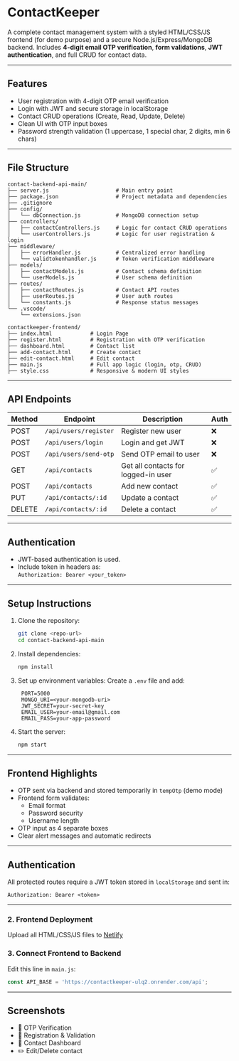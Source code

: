 
# ContactKeeper

A complete contact management system with a styled HTML/CSS/JS frontend (for demo purpose) and a secure Node.js/Express/MongoDB backend. Includes **4-digit email OTP verification**, **form validations**, **JWT authentication**, and full CRUD for contact data.

---

## Features

- User registration with 4-digit OTP email verification
- Login with JWT and secure storage in localStorage
- Contact CRUD operations (Create, Read, Update, Delete)
- Clean UI with OTP input boxes
- Password strength validation (1 uppercase, 1 special char, 2 digits, min 6 chars)

---

## File Structure

```
contact-backend-api-main/
├── server.js                     # Main entry point
├── package.json                  # Project metadata and dependencies
├── .gitignore
├── config/
│   └── dbConnection.js           # MongoDB connection setup
├── controllers/
│   ├── contactControllers.js     # Logic for contact CRUD operations
│   └── userControllers.js        # Logic for user registration & login
├── middleware/
│   ├── errorHandler.js           # Centralized error handling
│   └── validtokenhandler.js      # Token verification middleware
├── models/
│   ├── contactModels.js          # Contact schema definition
│   └── userModels.js             # User schema definition
├── routes/
│   ├── contactRoutes.js          # Contact API routes
│   ├── userRoutes.js             # User auth routes
│   └── constants.js              # Response status messages
└── .vscode/
    └── extensions.json
```

```
contactkeeper-frontend/
├── index.html            # Login Page
├── register.html         # Registration with OTP verification
├── dashboard.html        # Contact list
├── add-contact.html      # Create contact
├── edit-contact.html     # Edit contact
├── main.js               # Full app logic (login, otp, CRUD)
├── style.css             # Responsive & modern UI styles
```

---

## API Endpoints

| Method | Endpoint                    | Description                            | Auth |
|--------|-----------------------------|----------------------------------------|------|
| POST   | `/api/users/register`       | Register new user                      | ❌   |
| POST   | `/api/users/login`          | Login and get JWT                      | ❌   |
| POST   | `/api/users/send-otp`       | Send OTP email to user                 | ❌   |
| GET    | `/api/contacts`             | Get all contacts for logged-in user    | ✅   |
| POST   | `/api/contacts`             | Add new contact                        | ✅   |
| PUT    | `/api/contacts/:id`         | Update a contact                       | ✅   |
| DELETE | `/api/contacts/:id`         | Delete a contact                       | ✅   |

---

## Authentication

- JWT-based authentication is used.
- Include token in headers as:  
  `Authorization: Bearer <your_token>`

---

## Setup Instructions

1. Clone the repository:
   ```bash
   git clone <repo-url>
   cd contact-backend-api-main
   ```

2. Install dependencies:
   ```bash
   npm install
   ```

3. Set up environment variables:
   Create a `.env` file and add:
   ```env
    PORT=5000
    MONGO_URI=<your-mongodb-uri>
    JWT_SECRET=your-secret-key
    EMAIL_USER=your-email@gmail.com
    EMAIL_PASS=your-app-password
   ```

4. Start the server:
   ```bash
   npm start
   ```

---

## Frontend Highlights

- OTP sent via backend and stored temporarily in `tempOtp` (demo mode)
- Frontend form validates:
  - Email format
  - Password security
  - Username length
- OTP input as 4 separate boxes
- Clear alert messages and automatic redirects

---

## Authentication

All protected routes require a JWT token stored in `localStorage` and sent in:

```http
Authorization: Bearer <token>
```

---

### 2. Frontend Deployment

Upload all HTML/CSS/JS files to [Netlify](https://contactkeeper-77.netlify.app/)

### 3.  Connect Frontend to Backend

Edit this line in `main.js`:
```js
const API_BASE = 'https://contactkeeper-ulq2.onrender.com/api';
```

---

##  Screenshots

- 🔐 OTP Verification
- 📝 Registration & Validation
- 📇 Contact Dashboard
- ✏️ Edit/Delete contact


